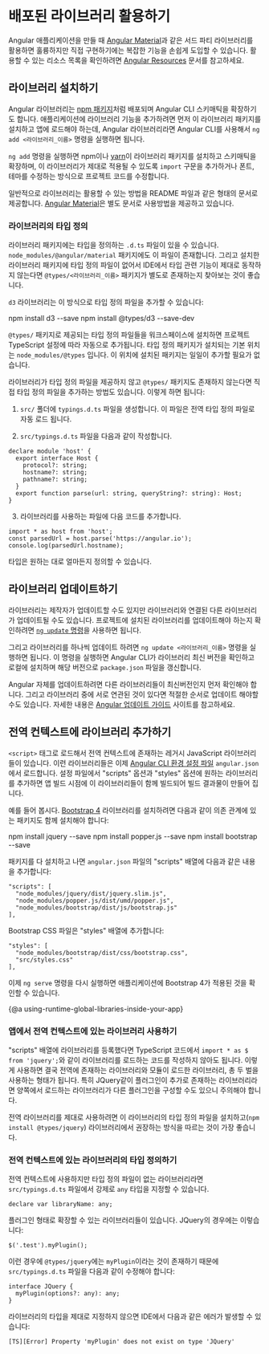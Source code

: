 <!--
# Using published libraries
-->
# 배포된 라이브러리 활용하기

<!--
When building Angular applications you can take advantage of sophisticated first-party libraries, such as [Angular Material](https://material.angular.io/), as well as rich ecosystem of third-party libraries.
See the [Angular Resources](resources) page for links to the most popular ones.
-->
Angular 애플리케이션을 만들 때 [Angular Material](https://material.angular.io/)과 같은 서드 파티 라이브러리를 활용하면 훌륭하지만 직접 구현하기에는 복잡한 기능을 손쉽게 도입할 수 있습니다.
활용할 수 있는 리소스 목록을 확인하려면 [Angular Resources](resources) 문서를 참고하세요.


<!--
## Installing libraries
-->
## 라이브러리 설치하기

<!--
Libraries are published as [npm packages](guide/npm-packages), usually together with schematics that integrate them with the Angular CLI.
To integrate reusable library code into an application, you need to install the package and import the provided functionality where you will use it. For most published Angular libraries, you can use the Angular CLI `ng add <lib_name>` command.

The `ng add` command uses a package manager such as [npm](https://www.npmjs.com/) or [yarn](https://yarnpkg.com/) to install the library package, and invokes schematics that are included in the package to other scaffolding within the project code, such as adding import statements, fonts, themes, and so on.

A published library typically provides a README or other documentation on how to add that lib to your app.
For an example, see [Angular Material](https://material.angular.io/) docs.
-->
Angular 라이브러리는 [npm 패키지](guide/npm-packages)처럼 배포되며 Angular CLI 스키매틱을 확장하기도 합니다.
애플리케이션에 라이브러리 기능을 추가하려면 먼저 이 라이브러리 패키지를 설치하고 앱에 로드해야 하는데, Angular 라이브러리라면 Angular CLI를 사용해서 `ng add <라이브러리_이름>` 명령을 실행하면 됩니다.

`ng add` 명령을 실행하면 npm이나 [yarn](https://yarnpkg.com/)이 라이브러리 패키지를 설치하고 스키매틱을 확장하며, 이 라이브러리가 제대로 적용될 수 있도록 `import` 구문을 추가하거나 폰트, 테마를 수정하는 방식으로 프로젝트 코드를 수정합니다.

일반적으로 라이브러리는 활용할 수 있는 방법을 README 파일과 같은 형태의 문서로 제공합니다.
[Angular Material](https://material.angular.io/)은 별도 문서로 사용방법을 제공하고 있습니다.


<!--
### Library typings
-->
### 라이브러리의 타입 정의

<!--
Library packages often include typings in `.d.ts` files; see examples in `node_modules/@angular/material`. If your library's package does not include typings and your IDE complains, you may need to install the library's associated `@types/<lib_name>` package.

For example, suppose you have a library named `d3`:
-->
라이브러리 패키지에는 타입을 정의하는 `.d.ts` 파일이 있을 수 있습니다.
`node_modules/@angular/material` 패키지에도 이 파일이 존재합니다.
그리고 설치한 라이브러리 패키지에 타입 정의 파일이 없어서 IDE에서 타입 관련 기능이 제대로 동작하지 않는다면 `@types/<라이브러리_이름>` 패키지가 별도로 존재하는지 찾아보는 것이 좋습니다.

`d3` 라이브러리는 이 방식으로 타입 정의 파일을 추가할 수 있습니다:

<code-example language="bash">
npm install d3 --save
npm install @types/d3 --save-dev
</code-example>

<!--
Types defined in a `@types/` package for a library installed into the workspace are automatically added to the TypeScript configuration for the project that uses that library.
TypeScript looks for types in the `node_modules/@types` folder by default, so you don't have to add each type package individually.

If a library doesn't have typings available at `@types/`, you can still use it by manually adding typings for it.
To do this:

1. Create a `typings.d.ts` file in your `src/` folder. This file is automatically included as global type definition.

2. Add the following code in `src/typings.d.ts`.

```
declare module 'host' {
  export interface Host {
    protocol?: string;
    hostname?: string;
    pathname?: string;
  }
  export function parse(url: string, queryString?: string): Host;
}
```

3. In the component or file that uses the library, add the following code.

```
import * as host from 'host';
const parsedUrl = host.parse('https://angular.io');
console.log(parsedUrl.hostname);
```

You can define more typings as needed.
-->
`@types/` 패키지로 제공되는 타입 정의 파일들을 워크스페이스에 설치하면 프로젝트 TypeScript 설정에 따라 자동으로 추가됩니다.
타입 정의 패키지가 설치되는 기본 위치는 `node_modules/@types` 입니다.
이 위치에 설치된 패키지는 일일이 추가할 필요가 없습니다.

라이브러리가 타입 정의 파일을 제공하지 않고 `@types/` 패키지도 존재하지 않는다면 직접 타입 정의 파일을 추가하는 방법도 있습니다.
이렇게 하면 됩니다:

1. `src/` 폴더에 `typings.d.ts` 파일을 생성합니다. 이 파일은 전역 타입 정의 파일로 자동 로드 됩니다.

2. `src/typings.d.ts` 파일을 다음과 같이 작성합니다.

```
declare module 'host' {
  export interface Host {
    protocol?: string;
    hostname?: string;
    pathname?: string;
  }
  export function parse(url: string, queryString?: string): Host;
}
```

3. 라이브러리를 사용하는 파일에 다음 코드를 추가합니다.

```
import * as host from 'host';
const parsedUrl = host.parse('https://angular.io');
console.log(parsedUrl.hostname);
```

타입은 원하는 대로 얼마든지 정의할 수 있습니다.


<!--
## Updating libraries
-->
## 라이브러리 업데이트하기

<!--
Libraries can be updated by their publishers, and also have their own dependencies which need to be kept current.
To check for updates to your installed libraries, use the [`ng update` command](cli/update).

Use `ng update <lib_name>` to update individual library versions. The Angular CLI checks the latest published release of the library, and if the latest version is newer than your installed version, downloads it and updates your `package.json` to match the latest version.

When you update Angular to a new version, you need to make sure that any libraries you are using are current. If libraries have interdependencies, you might have to update them in a particular order.
See the [Angular Update Guide](https://update.angular.io/) for help.
-->
라이브러리는 제작자가 업데이트할 수도 있지만 라이브러리와 연결된 다른 라이브러리가 업데이트될 수도 있습니다.
프로젝트에 설치된 라이브러리를 업데이트해야 하는지 확인하려면 [`ng update` 명령](cli/update)을 사용하면 됩니다.

그리고 라이브러리를 하나씩 업데이트 하려면 `ng update <라이브러리_이름>` 명령을 실행하면 됩니다.
이 명령을 실행하면 Angular CLI가 라이브러리 최신 버전을 확인하고 로컬에 설치하며 해당 버전으로 `package.json` 파일을 갱신합니다.

Angular 자체를 업데이트하려면 다른 라이브러리들이 최신버전인지 먼저 확인해야 합니다.
그리고 라이브러리 중에 서로 연관된 것이 있다면 적절한 순서로 업데이트 해야할 수도 있습니다.
자세한 내용은 [Angular 업데이트 가이드](https://update.angular.io/) 사이트를 참고하세요.


<!--
## Adding a library to the runtime global scope
-->
## 전역 컨텍스트에 라이브러리 추가하기

<!--
Legacy JavaScript libraries that are not imported into an app can be added to the runtime global scope and loaded as if they were in a script tag.
Configure the CLI to do this at build time using the "scripts" and "styles" options of the build target in the [CLI configuration file](guide/workspace-config), `angular.json`.

For example, to use the [Bootstrap 4](https://getbootstrap.com/docs/4.0/getting-started/introduction/) library, first install the library and its dependencies using the npm package manager:
-->
`<script>` 태그로 로드해서 전역 컨텍스트에 존재하는 레거시 JavaScript 라이브러리들이 있습니다.
이런 라이브러리들은 이제 [Angular CLI 환경 설정 파일](guide/workspace-config) `angular.json`에서 로드합니다.
설정 파일에서 "scripts" 옵션과 "styles" 옵션에 원하는 라이브러리를 추가하면 앱 빌드 시점에 이 라이브러리들이 함께 빌드되어 빌드 결과물이 만들어 집니다.

예를 들어 봅시다.
[Bootstrap 4](https://getbootstrap.com/docs/4.0/getting-started/introduction/) 라이브러리를 설치하려면 다음과 같이 의존 관계에 있는 패키지도 함께 설치해야 합니다:

<code-example language="bash">
npm install jquery --save
npm install popper.js --save
npm install bootstrap --save
</code-example>

<!--
In the `angular.json` configuration file, add the associated script files to the "scripts" array:
-->
패키지를 다 설치하고 나면 `angular.json` 파일의 "scripts" 배열에 다음과 같은 내용을 추가합니다:

```
"scripts": [
  "node_modules/jquery/dist/jquery.slim.js",
  "node_modules/popper.js/dist/umd/popper.js",
  "node_modules/bootstrap/dist/js/bootstrap.js"
],
```

<!--
Add the Bootstrap CSS file to the "styles" array:
-->
Bootstrap CSS 파일은 "styles" 배열에 추가합니다:

```
"styles": [
  "node_modules/bootstrap/dist/css/bootstrap.css",
  "src/styles.css"
],
```

<!--
Run or restart `ng serve` to see Bootstrap 4 working in your app.
-->
이제 `ng serve` 명령을 다시 실행하면 애플리케이션에 Bootstrap 4가 적용된 것을 확인할 수 있습니다.


{@a using-runtime-global-libraries-inside-your-app}
<!--
### Using runtime-global libraries inside your app
-->
### 앱에서 전역 컨텍스트에 있는 라이브러리 사용하기

<!--
Once you import a library using the "scripts" array, you should **not** import it using an import statement in your TypeScript code (such as `import * as $ from 'jquery';`).
If you do, you'll end up with two different copies of the library: one imported as a global library, and one imported as a module.
This is especially bad for libraries with plugins, like JQuery, because each copy will have different plugins.

Instead, download typings for your library (`npm install @types/jquery`) and follow the library installation steps. This gives you access to the global variables exposed by that library.
-->
"scripts" 배열에 라이브러리를 등록했다면 TypeScript 코드에서 `import * as $ from 'jquery';`와 같이 라이브러리를 로드하는 코드를 작성하지 않아도 됩니다.
이렇게 사용하면 결국 전역에 존재하는 라이브러리와 모듈이 로드한 라이브러리, 총 두 벌을 사용하는 형태가 됩니다.
특히 JQuery같이 플러그인이 추가로 존재하는 라이브러리라면 양쪽에서 로드하는 라이브러리가 다른 플러그인을 구성할 수도 있으니 주의해야 합니다.

전역 라이브러리를 제대로 사용하려면 이 라이브러리의 타입 정의 파일을 설치하고(`npm install @types/jquery`) 라이브러리에서 권장하는 방식을 따르는 것이 가장 좋습니다.


<!--
### Defining typings for runtime-global libraries
-->
### 전역 컨텍스트에 있는 라이브러리의 타입 정의하기

<!--
If the global library you need to use does not have global typings, you can declare them manually as `any` in `src/typings.d.ts`. For example:

```
declare var libraryName: any;
```

Some scripts extend other libraries; for instance with JQuery plugins:

```
$('.test').myPlugin();
```

In this case, the installed `@types/jquery` doesn't include `myPlugin`, so you need to add an interface in `src/typings.d.ts`. For example:

```
interface JQuery {
  myPlugin(options?: any): any;
}
```

If don't add the interface for the script-defined extension, your IDE shows an error:

```
[TS][Error] Property 'myPlugin' does not exist on type 'JQuery'
```
-->
전역 컨텍스트에 사용하지만 타입 정의 파일이 없는 라이브러리라면 `src/typings.d.ts` 파일에서 강제로 `any` 타입을 지정할 수 있습니다.

```
declare var libraryName: any;
```

플러그인 형태로 확장할 수 있는 라이브러리들이 있습니다. JQuery의 경우에는 이렇습니다:

```
$('.test').myPlugin();
```

이런 경우에 `@types/jquery`에는 `myPlugin`이라는 것이 존재하기 때문에 `src/typings.d.ts` 파일을 다음과 같이 수정해야 합니다:

```
interface JQuery {
  myPlugin(options?: any): any;
}
```

라이브러리의 타입을 제대로 지정하지 않으면 IDE에서 다음과 같은 에러가 발생할 수 있습니다:

```
[TS][Error] Property 'myPlugin' does not exist on type 'JQuery'
```